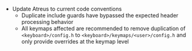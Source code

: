 *  Update Atreus to current code conventions
    * Duplicate include guards have bypassed the expected header processing behavior
    * All keymaps affected are recommended to remove duplication of `<keyboard>/config.h` to `<keyboard>/keymaps/<user>/config.h` and only provide overrides at the keymap level